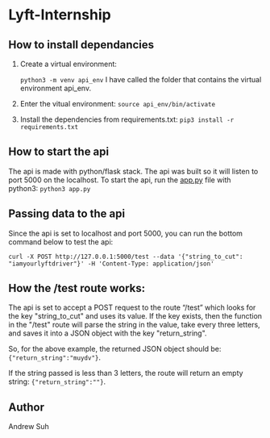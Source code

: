 # Lyft-Internship

## How to install dependancies

1. Create a virtual environment:

   `python3 -m venv api_env`
   I have called the folder that contains the virtual environment api_env.

2. Enter the vitual environment:
   `source api_env/bin/activate`

3. Install the dependencies from requirements.txt:
   `pip3 install -r requirements.txt`

## How to start the api

The api is made with python/flask stack. The api was built so it will listen to port 5000 on the localhost. To start the api, run the [app.py](https://github.com/andrew-suh/Lyft-Internship/blob/master/app.py) file with python3:
`python3 app.py`

## Passing data to the api

Since the api is set to localhost and port 5000, you can run the bottom command below to test the api:

`curl -X POST http://127.0.0.1:5000/test --data '{"string_to_cut": "iamyourlyftdriver"}' -H 'Content-Type: application/json'`

## How the /test route works:

The api is set to accept a POST request to the route “/test” which looks for the key "string_to_cut" and uses its value. If the key exists, then the function in the "/test" route will parse the string in the value, take every three letters, and saves it into a JSON object with the key "return_string".

So, for the above example, the returned JSON object should be:
`{"return_string":"muydv"}`.

If the string passed is less than 3 letters, the route will return an empty string:
`{"return_string":""}`.

## Author

Andrew Suh

